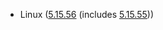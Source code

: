 - Linux ([5.15.56](https://lwn.net/Articles/902101) (includes [5.15.55](https://lwn.net/Articles/901380)))

